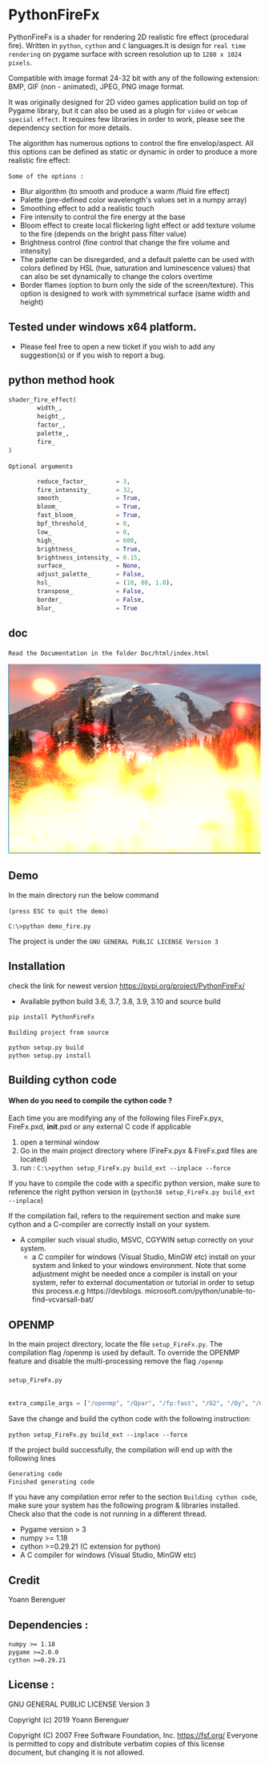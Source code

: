 # PythonFireFx

PythonFireFx is a shader for rendering 2D realistic fire effect (procedural fire).
Written in `python`, `cython` and `C` languages.It is design for 
`real time rendering` on pygame surface with screen resolution up
to `1280 x 1024 pixels`. 

Compatible with image format 24-32 bit with any of the following extension:
BMP, GIF (non - animated), JPEG, PNG image format.

It was originally designed for 2D video games application build on
top of Pygame library, but it can also be used as a plugin for 
`video` or `webcam special effect`. It requires few libraries in order 
to work, please see the dependency section for more details.

The algorithm has numerous options to control the fire envelop/aspect.
All this options can be defined as static or dynamic in order to 
produce a more realistic fire effect:

`Some of the options :` 
- Blur algorithm (to smooth and produce a warm /fluid fire effect)
- Palette (pre-defined color wavelength's values set in a numpy array)
- Smoothing effect to add a realistic touch
- Fire intensity to control the fire energy at the base
- Bloom effect to create local flickering light effect or add texture 
  volume to the fire (depends on the bright pass filter value) 
- Brightness control (fine control that change 
  the fire volume and intensity)
- The palette can be disregarded, and a default palette can be used with 
  colors defined by HSL (hue, saturation and luminescence values) that can 
  also be set dynamically to change the colors overtime
- Border flames (option to burn only the side of the screen/texture). This 
  option is designed to work with symmetrical surface (same width and height)

## Tested under windows x64 platform.

 * Please feel free to open a new ticket if you wish to add any suggestion(s) or 
   if you wish to report a bug.

## python method hook

```python
shader_fire_effect(
        width_,
        height_,
        factor_,
        palette_,
        fire_
)
```
`Optional arguments`
```python
        reduce_factor_        = 3,
        fire_intensity_       = 32,
        smooth_               = True,
        bloom_                = True,
        fast_bloom_           = True,
        bpf_threshold_        = 0,
        low_                  = 0,
        high_                 = 600,
        brightness_           = True,
        brightness_intensity_ = 0.15,
        surface_              = None,
        adjust_palette_       = False,
        hsl_                  = (10, 80, 1.8),
        transpose_            = False,
        border_               = False,
        blur_                 = True
```

## doc 
`Read the Documentation in the folder Doc/html/index.html`

![fire effect image](PythonFireFx/Assets/FireImage.PNG)

## Demo

In the main directory run the below command 

`(press ESC to quit the demo)`

```commandline
C:\>python demo_fire.py
```

The project is under the `GNU GENERAL PUBLIC LICENSE Version 3`

## Installation 
check the link for newest version https://pypi.org/project/PythonFireFx/

* Available python build 3.6, 3.7, 3.8, 3.9, 3.10 and source build
```
pip install PythonFireFx 
```

`Building project from source`
```commandline
python setup.py build
python setup.py install
```

## Building cython code

#### When do you need to compile the cython code ? 

Each time you are modifying any of the following files 
FireFx.pyx, FireFx.pxd, __init__.pxd or any external C code if applicable

1) open a terminal window
2) Go in the main project directory where (FireFx.pyx & 
   FireFx.pxd files are located)
3) run : `C:\>python setup_FireFx.py build_ext --inplace --force`

If you have to compile the code with a specific python 
version, make sure to reference the right python version 
in (`python38 setup_FireFx.py build_ext --inplace`)

If the compilation fail, refers to the requirement section and 
make sure cython and a C-compiler are correctly install on your
 system.
- A compiler such visual studio, MSVC, CGYWIN setup correctly on 
  your system.
  - a C compiler for windows (Visual Studio, MinGW etc) install 
  on your system and linked to your windows environment.
  Note that some adjustment might be needed once a compiler is 
  install on your system, refer to external documentation or 
  tutorial in order to setup this process.e.g https://devblogs.
  microsoft.com/python/unable-to-find-vcvarsall-bat/

## OPENMP 
In the main project directory, locate the file ```setup_FireFx.py```.
The compilation flag /openmp is used by default.
To override the OPENMP feature and disable the multi-processing remove the flag ```/openmp```

####
```setup_FireFx.py```
```python

extra_compile_args = ["/openmp", "/Qpar", "/fp:fast", "/O2", "/Oy", "/Ot"]
```
Save the change and build the cython code with the following instruction:

```python setup_FireFx.py build_ext --inplace --force```

If the project build successfully, the compilation will end up with the following lines
```
Generating code
Finished generating code
```
If you have any compilation error refer to the section ```Building cython code```, make sure 
your system has the following program & libraries installed. Check also that the code is not 
running in a different thread.  
- Pygame version > 3
- numpy >= 1.18
- cython >=0.29.21 (C extension for python) 
- A C compiler for windows (Visual Studio, MinGW etc)

## Credit
Yoann Berenguer 

## Dependencies :
```
numpy >= 1.18
pygame >=2.0.0
cython >=0.29.21
```

## License :

GNU GENERAL PUBLIC LICENSE Version 3

Copyright (c) 2019 Yoann Berenguer

Copyright (C) 2007 Free Software Foundation, Inc. <https://fsf.org/>
Everyone is permitted to copy and distribute verbatim copies
of this license document, but changing it is not allowed.



